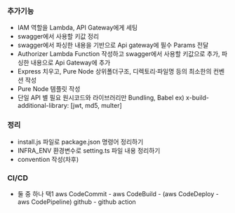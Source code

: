 ### 추가기능

-   IAM 역할을 Lambda, API Gateway에게 세팅
-   swagger에서 사용할 키값 정리
-   swagger에서 파싱한 내용을 기반으로 Api gateway에 필수 Params 전달
-   Authorizer Lambda Function 작성하고 swagger에서 사용할 키값으로 추가, 파싱한 내용으로 Api Gateway에 추가
-   Express 치우고, Pure Node 상위폴더구조, 디렉토리·파일명 등의 최소한의 컨벤션 작성
-   Pure Node 템플릿 작성
-   단일 API 별 필요 원시코드와 라이브러리만 Bundling, Babel
    ex) x-build-additional-library: [jwt, md5, multer]

### 정리

-   install.js 파일로 package.json 명령어 정리하기
-   INFRA_ENV 환경변수로 setting.ts 파일 내용 정리하기
-   convention 작성(차후)

### CI/CD

-   둘 중 하나 택1
    aws CodeCommit - aws CodeBuild - (aws CodeDeploy - aws CodePipeline)
    github - github action
